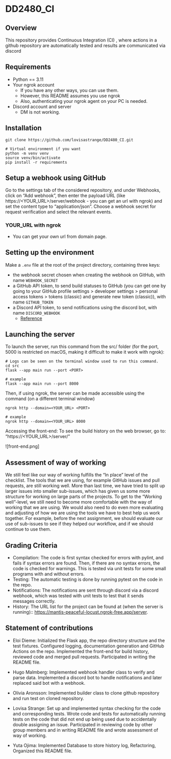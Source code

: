 # DD2480_CI
## Overview
This repository provides Continuous Integration (CI) , where actions in a github repository are automatically tested and results are communicated via discord

## Requirements
- Python == 3.11
- Your ngrok account
   - If you have any other ways, you can use them.
   - However, this README assumes you use ngrok
   - Also, authenticating your ngrok agent on your PC is needed.
- Discord account and server
  - DM is not working.

## Installation
```
git clone https://github.com/lovisastrange/DD2480_CI.git

# Virtual environment if you want
python -m venv venv
source venv/bin/activate
pip install -r requirements
```

## Setup a webhook using GitHub
Go to the settings tab of the considered repository, and under Webhooks, click on “Add webhook”, then enter the payload URL (like https://<YOUR_URL>/server/webhook - you can get an url with ngrok) and set the content type to “application/json”. Choose a webhook secret for request verification and select the relevant events.

### YOUR_URL with ngrok
- You can get your own url from domain page.

## Setting up the environment
Make a `.env` file at the root of the project directory, containing three keys:
- the webhook secret chosen when creating the webhook on GitHub, with name `WEBHOOK_SECRET`
- a GitHub API token, to send build statuses to GitHub (you can get one by going to your GitHub profile settings > developer settings > personal access tokens > tokens (classic) and generate new token (classic)), with name `GITHUB_TOKEN`
- a Discord API token, to send notifications using the discord bot, with name `DISCORD_WEBHOOK`
   - [Reference](https://www.svix.com/resources/guides/how-to-make-webhook-discord/)

## Launching the server
To launch the server, run this command from the src/ folder (for the port, 5000 is restricted on macOS, making it difficult to make it work with ngrok):
```
# Logs can be seen on the terminal window used to run this command.
cd src
flask --app main run --port <PORT>

# example
flask --app main run --port 8000
``` 

Then, if using ngrok, the server can be made accessible using the command (on a different terminal window)
```
ngrok http --domain=<YOUR_URL> <PORT>

# example
ngrok http --domain=<YOUR_URL> 8000
```

Accessing the front-end:
To see the build history on the web browser, go to: “https://<YOUR_URL>/server/”

![front-end.png]

## Assessment of way of working
We still feel like our way of working fulfills the “In place” level of the checklist. The tools that we are using, for example GitHub issues and pull requests, are still working well. More than last time, we have tried to split up larger issues into smaller sub-issues, which has given us some more structure for working on large parts of the projects. To get to the “Working well”-level, we still need to become more comfortable with the way of working that we are using. We would also need to do even more evaluating and adjusting of how we are using the tools we have to best help us work together. For example, before the next assignment, we should evaluate our use of sub-issues to see if they helped our workflow, and if we should continue to use them.

## Grading Criteria
* Compilation: The code is first syntax checked for errors with pylint, and fails if syntax errors are found. Then, if there are no syntax errors, the code is checked for warnings. This is tested via unit tests for some small programs with and without errors.
* Testing: The automatic testing is done by running pytest on the code in the repo. 
* Notifications: The notifications are sent through discord via a discord webhook, which was tested with unit tests to test that it sends messages correctly.
* History: The URL list for the project can be found at (when the server is running):: https://mantis-peaceful-locust.ngrok-free.app/server.


## Statement of contributions
* Eloi Dieme: Initialized the Flask app, the repo directory structure and the test fixtures. Configured logging, documentation generation and GitHub Actions on the repo. Implemented the front-end for build history, reviewed code and merged pull requests. Participated in writing the README file.

* Hugo Malmberg: Implemented webhook handler class to verify and parse data. Implemented a discord bot to handle notifications and later replaced said bot with a webhook.
 
* Olivia Aronsson: Implemented builder class to clone github repository and run test on cloned repository.

* Lovisa Strange: Set up and implemented syntax checking for the code and corresponding tests. Wrote code and tests for automatically running tests on the code that did not end up being used due to accidentally double assigning an issue. Participated in reviewing code by other group members and in writing README file and wrote assessment of way of working.

* Yuta Ojima: Implemented Database to store history log, Refactoring, Organized this README file.

